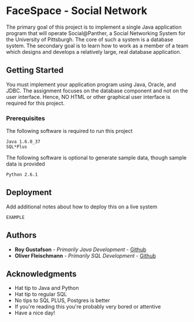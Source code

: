 # FaceSpace - Social Network

The primary goal of this project is to implement a single Java application program that will
operate Social@Panther, a Social Networking System for the University of Pittsburgh. The core
of such a system is a database system. The secondary goal is to learn how to work as a member of
a team which designs and develops a relatively large, real database application.

## Getting Started

You must implement your application program using Java, Oracle, and JDBC. The assignment
focuses on the database component and not on the user interface. Hence, NO HTML or other graphical
user interface is required for this project.

### Prerequisites

The following software is required to run this project

```
Java 1.6.0_37
SQL*Plus
```

The following software is optional to generate sample data, though sample data is provided

```
Python 2.6.1
```

## Deployment

Add additional notes about how to deploy this on a live system

```
EXAMPLE
```

## Authors

* **Roy Gustafson** - *Primarily Java Development* - [Github](https://github.com/royagustafson)
* **Oliver Fleischmann** - *Primarily SQL Development* - [Github](https://github.com/off2)


## Acknowledgments

* Hat tip to Java and Python
* Hat tip to regular SQL
* No tips to SQL PLUS, Postgres is better
* If you're reading this you're probably very bored or attentive
* Have a nice day!
